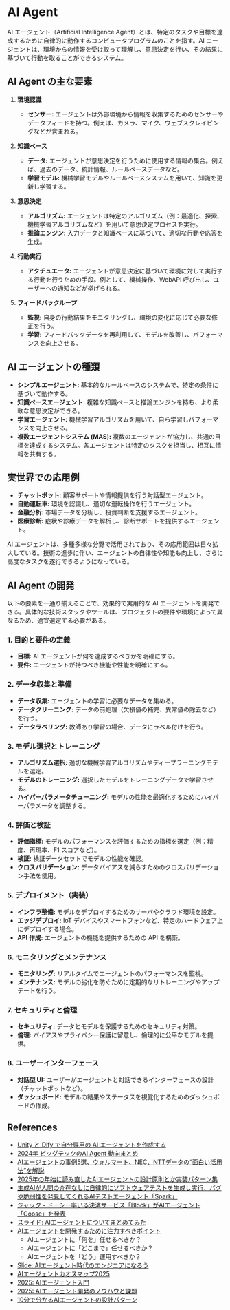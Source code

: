 # AI Agent

AI エージェント（Artificial Intelligence Agent）とは、特定のタスクや目標を達成するために自律的に動作するコンピュータプログラムのことを指す。AI エージェントは、環境からの情報を受け取って理解し、意思決定を行い、その結果に基づいて行動を取ることができるシステム。

## AI Agent の主な要素

1. **環境認識**

   - **センサー:** エージェントは外部環境から情報を収集するためのセンサーやデータフィードを持つ。例えば、カメラ、マイク、ウェブスクレイピングなどが含まれる。

2. **知識ベース**

   - **データ:** エージェントが意思決定を行うために使用する情報の集合。例えば、過去のデータ、統計情報、ルールベースデータなど。
   - **学習モデル:** 機械学習モデルやルールベースシステムを用いて、知識を更新し学習する。

3. **意思決定**

   - **アルゴリズム:** エージェントは特定のアルゴリズム（例：最適化、探索、機械学習アルゴリズムなど）を用いて意思決定プロセスを実行。
   - **推論エンジン:** 入力データと知識ベースに基づいて、適切な行動や応答を生成。

4. **行動実行**

   - **アクチュエータ:** エージェントが意思決定に基づいて環境に対して実行する行動を行うための手段。例として、機械操作、WebAPI 呼び出し、ユーザーへの通知などが挙げられる。

5. **フィードバックループ**
   - **監視:** 自身の行動結果をモニタリングし、環境の変化に応じて必要な修正を行う。
   - **学習:** フィードバックデータを再利用して、モデルを改善し、パフォーマンスを向上させる。

## AI エージェントの種類

- **シンプルエージェント:** 基本的なルールベースのシステムで、特定の条件に基づいて動作する。
- **知識ベースエージェント:** 複雑な知識ベースと推論エンジンを持ち、より柔軟な意思決定ができる。
- **学習エージェント:** 機械学習アルゴリズムを用いて、自ら学習しパフォーマンスを向上させる。
- **複数エージェントシステム (MAS):** 複数のエージェントが協力し、共通の目標を達成するシステム。各エージェントは特定のタスクを担当し、相互に情報を共有する。

## 実世界での応用例

- **チャットボット:** 顧客サポートや情報提供を行う対話型エージェント。
- **自動運転車:** 環境を認識し、適切な運転操作を行うエージェント。
- **金融分析:** 市場データを分析し、投資判断を支援するエージェント。
- **医療診断:** 症状や診療データを解析し、診断サポートを提供するエージェント。

AI エージェントは、多種多様な分野で活用されており、その応用範囲は日々拡大している。技術の進歩に伴い、エージェントの自律性や知能も向上し、さらに高度なタスクを遂行できるようになっている。

## AI Agent の開発

以下の要素を一通り揃えることで、効果的で実用的な AI エージェントを開発できる。具体的な技術スタックやツールは、プロジェクトの要件や環境によって異なるため、適宜選定する必要がある。

### 1. **目的と要件の定義**

- **目標:** AI エージェントが何を達成するべきかを明確にする。
- **要件:** エージェントが持つべき機能や性能を明確にする。

### 2. **データ収集と準備**

- **データ収集:** エージェントの学習に必要なデータを集める。
- **データクリーニング:** データの前処理（欠損値の補完、異常値の除去など）を行う。
- **データラベリング:** 教師あり学習の場合、データにラベル付けを行う。

### 3. **モデル選択とトレーニング**

- **アルゴリズム選択:** 適切な機械学習アルゴリズムやディープラーニングモデルを選定。
- **モデルのトレーニング:** 選択したモデルをトレーニングデータで学習させる。
- **ハイパーパラメータチューニング:** モデルの性能を最適化するためにハイパーパラメータを調整する。

### 4. **評価と検証**

- **評価指標:** モデルのパフォーマンスを評価するための指標を選定（例：精度、再現率、F1 スコアなど）。
- **検証:** 検証データセットでモデルの性能を確認。
- **クロスバリデーション:** データバイアスを減らすためのクロスバリデーション手法を使用。

### 5. **デプロイメント（実装）**

- **インフラ整備:** モデルをデプロイするためのサーバやクラウド環境を設定。
- **エッジデプロイ:** IoT デバイスやスマートフォンなど、特定のハードウェア上にデプロイする場合。
- **API 作成:** エージェントの機能を提供するための API を構築。

### 6. **モニタリングとメンテナンス**

- **モニタリング:** リアルタイムでエージェントのパフォーマンスを監視。
- **メンテナンス:** モデルの劣化を防ぐために定期的なリトレーニングやアップデートを行う。

### 7. **セキュリティと倫理**

- **セキュリティ:** データとモデルを保護するためのセキュリティ対策。
- **倫理:** バイアスやプライバシー保護に留意し、倫理的に公平なモデルを提供。

### 8. **ユーザーインターフェース**

- **対話型 UI:** ユーザーがエージェントと対話できるインターフェースの設計（チャットボットなど）。
- **ダッシュボード:** モデルの結果やステータスを視覚化するためのダッシュボードの作成。

## References

- [Unity と Dify で自分専用の AI エージェントを作成する](https://creators.bengo4.com/entry/2024/12/20/000000)
- [2024年 ビッグテックのAI Agent 動向まとめ](https://zenn.dev/neoai/articles/fc5e39cffeb461)
- [AIエージェントの事例5選、ウォルマート、NEC、NTTデータの“面白い活用法”を解説](https://www.sbbit.jp/article/cont1/152258)
- [2025年の年始に読み直したAIエージェントの設計原則とか実装パターン集](https://zenn.dev/r_kaga/articles/e0c096d03b5781)
- [生成AIが人間の介在なしに自律的にソフトウェアテストを生成し実行、バグや脆弱性を発見してくれるAIテストエージェント「Spark」](https://www.publickey1.jp/blog/25/aiaispark.html)
- [ジャック・ドーシー率いる決済サービス「Block」がAIエージェント「Goose」を発表](https://gigazine.net/news/20250129-jack-dorsey-introduces-goose/)
- [スライド: AIエージェントについてまとめてみた](https://speakerdeck.com/pharma_x_tech/aiezientonituitematometemita)
- [AIエージェントを開発するために注力すべきポイント](https://forest.watch.impress.co.jp/docs/serial/aidev/1662583.html)
  - AIエージェントに「何を」任せるべきか？
  - AIエージェントに「どこまで」任せるべきか？
  - AIエージェントを「どう」運用すべきか？
- [Slide: AIエージェント時代のエンジニアになろう](https://speakerdeck.com/yoshidashingo/20250301-agentic-ai-engineering)
- [AIエージェントカオスマップ2025](https://aismiley.co.jp/ai_news/ai-agent-chaosmap-2025/)
- [2025: AIエージェント入門](https://speakerdeck.com/minorun365/aiezientoru-men)
- [2025: AIエージェント開発のノウハウと課題](https://speakerdeck.com/pharma_x_tech/aiezientokai-fa-nonouhautoke-ti)
- [10分で分かるAIエージェントの設計パターン](https://qiita.com/Kumacchiino/items/7a04b4ac74e266f2ace5)
